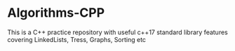 # Algorithms-CPP

This is a C++ practice repository with useful c++17 standard library features covering LinkedLists, Tress, Graphs, Sorting etc
